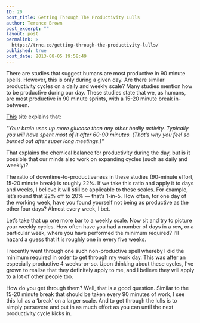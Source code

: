 ```yaml
---
ID: 20
post_title: Getting Through The Productivity Lulls
author: Terence Brown
post_excerpt: ""
layout: post
permalink: >
  https://trnc.co/getting-through-the-productivity-lulls/
published: true
post_date: 2013-08-05 19:58:49
---
```

There are studies that suggest humans are most productive in 90 minute spells. However, this is only during a given day. Are there similar productivity cycles on a daily and weekly scale? <!--more--> Many studies mention how to be productive during our day. These studies state that we, as humans, are most productive in 90 minute sprints, with a 15-20 minute break in-between.

<a href="http://www.inc.com/ilya-pozin/7-things-highly-productive-people-do.html">This</a> site explains that:

<em>"Your brain uses up more glucose than any other bodily activity. Typically you will have spent most of it after 60-90 minutes. (That’s why you feel so burned out after super long meetings.)"</em>

That explains the chemical balance for productivity during the day, but is it possible that our minds also work on expanding cycles (such as daily and weekly)?

The ratio of downtime-to-productiveness in these studies (90-minute effort, 15-20 minute break) is roughly 22%. If we take this ratio and apply it to days and weeks, I believe it will still be applicable to these scales. For example, let’s round that 22% off to 20% — that’s 1-in-5. How often, for one day of the working week, have you found yourself not being as productive as the other four days? Almost every week, I bet.

Let’s take that up one more bar to a weekly scale. Now sit and try to picture your weekly cycles. How often have you had a number of days in a row, or a particular week, where you have performed the minimum required? I’ll hazard a guess that it is roughly one in every five weeks.

I recently went through one such non-productive spell whereby I did the minimum required in order to get through my work day. This was after an especially productive 4 weeks-or-so. Upon thinking about these cycles, I’ve grown to realise that they definitely apply to me, and I believe they will apply to a lot of other people too.

How do you get through them? Well, that is a good question. Similar to the 15-20 minute break that should be taken every 90 minutes of work, I see this lull as a ‘break’ on a larger scale. And to get through the lulls is to simply persevere and put in as much effort as you can until the next productivity cycle kicks in.
